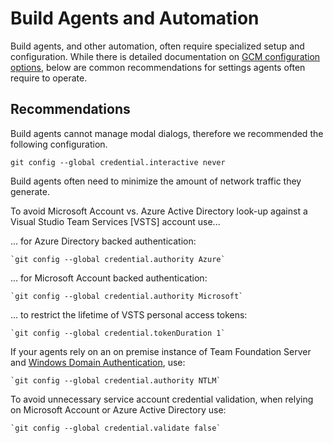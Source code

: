 # Build Agents and Automation

Build agents, and other automation, often require specialized setup and configuration. While there is detailed documentation on [GCM configuration options](Configuration.md), below are common recommendations for settings agents often require to operate.

## Recommendations

Build agents cannot manage modal dialogs, therefore we recommended the following configuration.

    git config --global credential.interactive never

Build agents often need to minimize the amount of network traffic they generate.

To avoid Microsoft Account vs. Azure Active Directory look-up against a Visual Studio Team Services \[VSTS\] account use...

... for Azure Directory backed authentication:

    `git config --global credential.authority Azure`

... for Microsoft Account backed authentication:

    `git config --global credential.authority Microsoft`

... to restrict the lifetime of VSTS personal access tokens:

    `git config --global credential.tokenDuration 1`

If your agents rely on an on premise instance of Team Foundation Server and [Windows Domain Authentication](https://msdn.microsoft.com/en-us/library/ee253152(v=bts.10).aspx), use:

    `git config --global credential.authority NTLM`

To avoid unnecessary service account credential validation, when relying on Microsoft Account or Azure Active Directory use:

    `git config --global credential.validate false`
